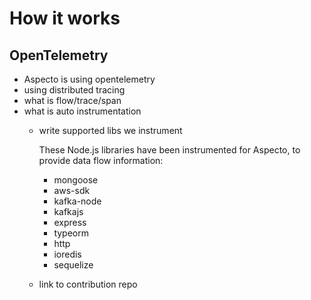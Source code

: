# How it works

## OpenTelemetry

* Aspecto is using opentelemetry
* using distributed tracing
* what is flow/trace/span
* what is auto instrumentation
  * write supported libs we instrument

    These Node.js libraries have been instrumented for Aspecto, to provide data flow information:

    * mongoose
    * aws-sdk 
    * kafka-node 
    * kafkajs 
    * express 
    * typeorm 
    * http 
    * ioredis
    * sequelize

  * link to contribution repo 

  

